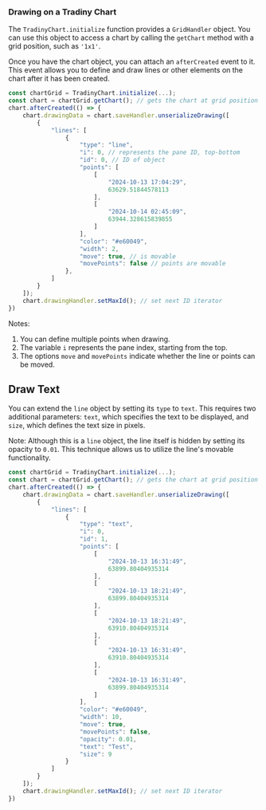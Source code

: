 ### Drawing on a Tradiny Chart

The `TradinyChart.initialize` function provides a `GridHandler` object. You can use this object to access a chart by calling the `getChart` method with a grid position, such as `'1x1'`.

Once you have the chart object, you can attach an `afterCreated` event to it. This event allows you to define and draw lines or other elements on the chart after it has been created.

```javascript
const chartGrid = TradinyChart.initialize(...);
const chart = chartGrid.getChart(); // gets the chart at grid position 1x1 by default
chart.afterCreated(() => {
    chart.drawingData = chart.saveHandler.unserializeDrawing([
        {
            "lines": [
                {
                    "type": "line",
                    "i": 0, // represents the pane ID, top-bottom
                    "id": 0, // ID of object
                    "points": [
                        [
                            "2024-10-13 17:04:29",
                            63629.51844578113
                        ],
                        [
                            "2024-10-14 02:45:09",
                            63944.328615839855
                        ]
                    ],
                    "color": "#e60049",
                    "width": 2,
                    "move": true, // is movable
                    "movePoints": false // points are movable
                },
            ]
        }
    ]);
    chart.drawingHandler.setMaxId(); // set next ID iterator
})
```

Notes:

1. You can define multiple points when drawing.
1. The variable `i` represents the pane index, starting from the top.
1. The options `move` and `movePoints` indicate whether the line or points can be moved.

## Draw Text

You can extend the `line` object by setting its `type` to `text`. This requires two additional parameters: `text`, which specifies the text to be displayed, and `size`, which defines the text size in pixels.

Note: Although this is a `line` object, the line itself is hidden by setting its opacity to `0.01`. This technique allows us to utilize the line's movable functionality.

```javascript
const chartGrid = TradinyChart.initialize(...);
const chart = chartGrid.getChart(); // gets the chart at grid position 1x1 by default
chart.afterCreated(() => {
    chart.drawingData = chart.saveHandler.unserializeDrawing([
        {
            "lines": [
                {
                    "type": "text",
                    "i": 0,
                    "id": 1,
                    "points": [
                        [
                            "2024-10-13 16:31:49",
                            63899.80404935314
                        ],
                        [
                            "2024-10-13 18:21:49",
                            63899.80404935314
                        ],
                        [
                            "2024-10-13 18:21:49",
                            63910.80404935314
                        ],
                        [
                            "2024-10-13 16:31:49",
                            63910.80404935314
                        ],
                        [
                            "2024-10-13 16:31:49",
                            63899.80404935314
                        ]
                    ],
                    "color": "#e60049",
                    "width": 10,
                    "move": true,
                    "movePoints": false,
                    "opacity": 0.01,
                    "text": "Test",
                    "size": 9
                }
            ]
        }
    ]);
    chart.drawingHandler.setMaxId(); // set next ID iterator
})
```
